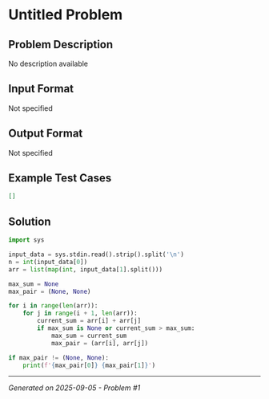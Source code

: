 # Untitled Problem

## Problem Description
No description available

## Input Format
Not specified

## Output Format
Not specified

## Example Test Cases
```json
[]
```

## Solution
```python
import sys

input_data = sys.stdin.read().strip().split('\n')
n = int(input_data[0])
arr = list(map(int, input_data[1].split()))

max_sum = None
max_pair = (None, None)

for i in range(len(arr)):
    for j in range(i + 1, len(arr)):
        current_sum = arr[i] + arr[j]
        if max_sum is None or current_sum > max_sum:
            max_sum = current_sum
            max_pair = (arr[i], arr[j])

if max_pair != (None, None):
    print(f'{max_pair[0]} {max_pair[1]}')
```

---
*Generated on 2025-09-05 - Problem #1*